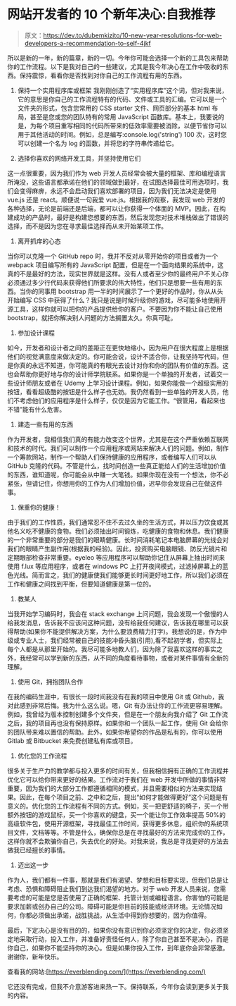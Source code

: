 # 网站开发者的 10 个新年决心:自我推荐

> 原文：<https://dev.to/dubemkizito/10-new-year-resolutions-for-web-developers-a-recommendation-to-self-4jkf>

所以是新的一年，新的篇章，新的一切。今年你可能会选择一个新的工具包来帮助你的工作流程。以下是我对自己的一些建议，尤其是我今年决心在工作中吸收的东西。保持震惊，看看你是否找到对你自己的工作流程有用的东西。

1.  保持一个实用程序库或框架
    我刚刚创造了“实用程序库”这个词，但对我来说，它的意思是你自己的工作流程特有的代码、文件或工具的汇编。它可以是一个文件夹的形式，包含您常用的 CSS starter 文件、网页部分的基本 html 布局，甚至是您或您的团队特有的常用 JavaScript 函数库。基本上，我要说的是，为每个项目重写相同的代码所带来的低效率需要被消除，以便节省你可以用于其他活动的时间。例如，总是编写:console.log('string') 100 次，这时您可以创建一个名为 log 的函数，并将您的字符串传递给它。

2.  选择你喜欢的网络开发工具，并坚持使用它们

这一点很重要，因为我们作为 web 开发人员经常会被大量的框架、库和编程语言所淹没，这些语言都承诺在他们的领域做到最好，在试图选择最佳可用选项时，我们会变得麻痹，永远不会启动我们喜欢部署的项目，因为我们无法决定是使用 vue.js 还是 react。顺便说一句我爱 vue.js。根据我的观察，我发现 web 开发的各种选择，无论是前端还是后端，都可以让你获得一个体面的 MVP。因此，在构建成功的产品时，最好是构建您想要的东西，然后发现您对技术堆栈做出了错误的选择，而不是因为您在寻求最佳选择而从未开始某项工作。

1.  离开抓痒的心态

当你可以克隆一个 GitHub repo 时，我并不反对从零开始你的项目或者为一个 webpack 项目编写所有的 JavaScript 配置，但是在一个面向结果的系统中，这真的不是最好的方法，现实世界就是这样。没有人或者至少你的最终用户不关心你必须通过多少行代码来获得他们所要求的伟大特性，他们只是想要一些有用的东西。当你的同事用 bootstrap 用一半的时间展示了一个更好的作品时，你从从头开始编写 CSS 中获得了什么？我只是说是时候升级你的游戏，尽可能多地使用开源工具，这样你就可以把你的产品提供给你的客户。不要因为你不能让自己使用 bootstrap，就把你解决别人问题的方法搁置太久。你真可耻。

1.  参加设计课程

如今，开发者和设计者之间的差距正在更快地缩小，因为用户在很大程度上是根据他们的视觉满意度来做决定的。你可能会说，设计不适合你，让我坚持写代码，但是你真的永远不知道，你可能真的有眼光去设计对你和你的团队有价值的东西。这也会帮助你更好地与你的设计师学院联系。如果你是一个单独的开发者，试着交一些设计师朋友或者在 Udemy 上学习设计课程。例如，如果你能做一个超级实用的按钮，看看超级酷的按钮是什么样子也无妨。我仍然看到一些单独的开发人员，他们不考虑他们的应用程序是什么样子，仅仅是因为它能工作。“很管用，看起来也不错”能有什么危害。

1.  建造一些有用的东西

作为开发者，我相信我们真的有能力改变这个世界，尤其是在这个严重依赖互联网和技术的时代。我们可以制作一个应用程序或网站来解决人们的问题。例如，制作一个筹款网站，制作一个帮助人们保持健康的应用程序，或者编写人们可以从 GitHub 克隆的代码。不管是什么，找时间创造一些真正能给人们的生活增加价值的东西，谁知道呢，你可能会从中赚一大笔钱。如果你现在没有一个想法，你不必紧张，但请记住，你想用你的工作为人们增加价值，迟早你会发现自己在做这件事。

1.  保重你的健康！

由于我们的工作性质，我们通常忍不住不去过久坐的生活方式，并以压力饮食或其他名义吃不健康的食物。我们必须抽出时间锻炼，吃健康的食物和休息。我们健康的一个非常重要的部分是我们的眼睛健康。长时间消耗笔记本电脑屏幕的光线会对我们的眼睛产生副作用(根据我的经验)。因此，投资购买电脑眼镜、防反光镜片和定期眼部检查非常重要。eyeleo 等应用程序可以帮助你记住从屏幕上抽出时间来使用 f.lux 等应用程序，或者在 windows PC 上打开夜间模式，过滤掉屏幕上的蓝色光线。简而言之，我们的健康使我们能够更长时间更好地工作，所以我们必须在工作和健康之间找到平衡，但要知道健康是第一位的。

1.  教某人

当我开始学习编码时，我会在 stack exchange 上问问题，我会发现一个傲慢的人给我发消息，告诉我不应该问这种问题，没有给我任何建议，告诉我在哪里可以获得帮助(如果你不能提供解决方案，为什么要浪费精力打字)。我想说的是，作为中级或专业人士，我们经常被自己的技能冲昏头脑(引用),看不起初学者，但实际上每个人都是从那里开始的。我尽可能多地教人们，因为除了我喜欢这样的事实之外，我经常可以学到新的东西，从不同的角度看待事物，或者对某件事情有全新的理解。

1.  使用 Git，拥抱团队合作

在我的编码生涯中，有很长一段时间我没有在我的项目中使用 Git 或 Github，我对此感到非常后悔。我为什么这么说。嗯，Git 有办法让你的工作流更容易理解。例如，我曾经为版本控制创建多个文件夹，但是在一个朋友向我介绍了 Git 工作流之后，我的项目再也没有保持原样。如果你和一个团队一起工作，使用 Git 会给你的团队带来难以置信的帮助。此外，如果你希望你的作品是私有的，你可以使用 Gitlab 或 Bitbucket 来免费创建私有库或项目。

1.  优化您的工作流程

很多关于生产力的教学都与投入更多的时间有关，但我相信拥有正确的工作流程并优化它可以给你带来更好的结果。工作流对于我们在 web 开发中所做的事情非常重要，因为我们的大部分工作都遵循相同的模式，并且需要相似的方法来实现结果。因此，在每个项目之前、之中和之后，提出“如何才能做得更好”这个问题是有意义的。优化您的工作流程有不同的方式。例如，买一把更舒适的椅子，买一个带额外按钮的游戏鼠标，买一个你喜欢的键盘，买一个能让你工作效率提高 50%的高级软件包，使用开源框架，寻找最佳工作时间，获得更多休息，组织你的系统项目文件，文档等等。不管是什么，确保你总是在寻找最好的方法来完成你的工作，这样你就不会欺骗你自己，失去优化的好处。对我来说，我总是寻找更好的方法去做我已经擅长的事情。

1.  迈出这一步

作为人，我们都有一件事，那就是我们有渴望、梦想和目标要实现，但我们总是让考虑、恐惧和障碍阻止我们到达我们渴望的地方。对于 web 开发人员来说，您需要考虑的可能是您是否使用了正确的框架、托管计划或编程语言。你害怕的可能是要求加薪或创办自己的公司。障碍可能是你目前的技能或经济环境。无论情况如何，你都必须做出承诺，战胜挑战，从生活中得到你想要的，因为你值得。

最后，下定决心是没有目的的，如果你没有意识到你必须坚定你的决定，你必须坚定地采取行动，投入工作，并准备好责怪任何人，除了你自己甚至不是决心，而是你自己，如果你不能坚持你的决心。但是如果你投入工作，到年底你会非常感激。谢谢你，新年快乐。

查看我的网站:[https://everblending.com/](https://everblending.com/)

它还没有完成，但我不介意游客进来热一下。保持联系，今年你会读到更多关于我的内容。